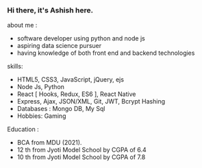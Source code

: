 ### Hi there, it's Ashish here.
about me :
  - software developer using python and node js 
  - aspiring data science pursuer 
  - having knowledge of both front end and backend technologies

skills:
-  HTML5, CSS3, JavaScript, jQuery, ejs 
-  Node Js, Python 
-  React [ Hooks, Redux, ES6 ], React Native   
-  Express, Ajax, JSON/XML, Git, JWT, Bcrypt Hashing 
-  Databases : Mongo DB, My Sql   
-  Hobbies: Gaming

Education :
-  BCA from MDU (2021). 
-  12 th from Jyoti Model School by CGPA of 6.4
-  10 th from Jyoti Model School by CGPA of 7.8

 <!--
**ashishsaini0194/ashishsaini0194** is a ✨ _special_ ✨ repository because its `README.md` (this file) appears on your GitHub profile.

Here are some ideas to get you started:

- 🔭 I’m currently working on ...
- 🌱 I’m currently learning ...
- 👯 I’m looking to collaborate on ...
- 🤔 I’m looking for help with ...
- 💬 Ask me about ...
- 📫 How to reach me: ...
- 😄 Pronouns: ...
- ⚡ Fun fact: ...
-->
